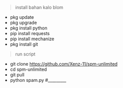 > install bahan kalo blom
- pkg update
- pkg upgrade
- pkg install python
- pip install requests
- pip install mechanize
- pkg install git
> run script
- git clone https://github.com/Xenz-11/spm-unlimited
- cd spm-unlimited
- git pull
- python spam.py
#_________
